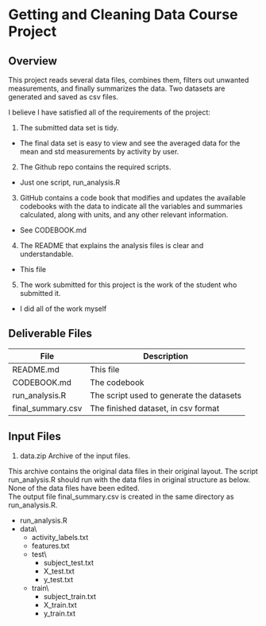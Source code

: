# Getting and Cleaning Data Course Project

## Overview
This project reads several data files, combines them, filters out unwanted measurements, and finally summarizes the data.
Two datasets are generated and saved as csv files.

I believe I have satisfied all of the requirements of the project:

1. The submitted data set is tidy.
  * The final data set is easy to view and see the averaged data for the mean and std measurements by activity by user.
2. The Github repo contains the required scripts.
  * Just one script, run_analysis.R
3. GitHub contains a code book that modifies and updates the available codebooks with the data to indicate all the variables and summaries calculated, along with units, and any other relevant information.
  * See CODEBOOK.md
4. The README that explains the analysis files is clear and understandable.
  * This file
5. The work submitted for this project is the work of the student who submitted it.
  * I did all of the work myself 

## Deliverable Files
| File              | Description                              |
|-------------------|------------------------------------------|
| README.md         | This file                                |
| CODEBOOK.md       | The codebook                             |
| run_analysis.R    | The script used to generate the datasets |
| final_summary.csv | The finished dataset, in csv format      |


## Input Files
1. data.zip       Archive of the input files.

This archive contains the original data files in their original layout.
The script run_analysis.R should run with the data files in original structure as below.
None of the data files have been edited.  
The output file final_summary.csv is created in the same directory as run_analysis.R.

* run_analysis.R
* data\
  * activity_labels.txt
  * features.txt
  * test\
    * subject_test.txt
    * X_test.txt
    * y_test.txt
  * train\
    * subject_train.txt
    * X_train.txt
    * y_train.txt
    
